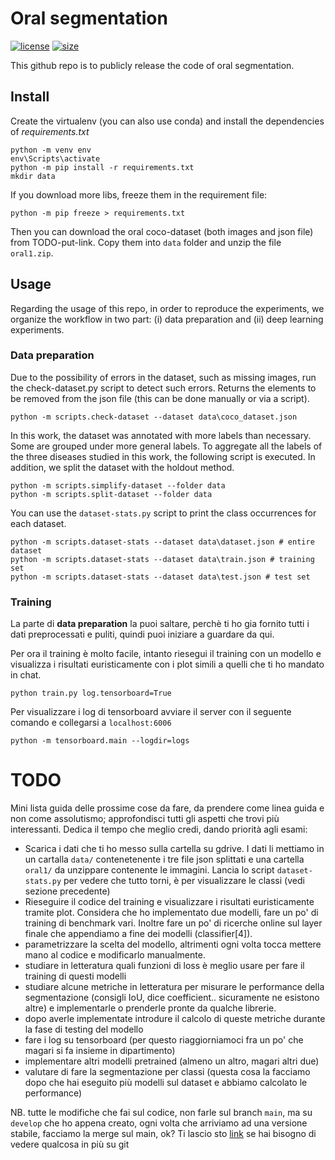 # **Oral segmentation**

[![license](https://img.shields.io/github/license/MarcoParola/oral_segmentation?style=plastic)]()
[![size](https://img.shields.io/github/languages/code-size/MarcoParola/oral_segmentation?style=plastic)]()

This github repo is to publicly release the code of oral segmentation.


## Install

Create the virtualenv (you can also use conda) and install the dependencies of *requirements.txt*

```
python -m venv env
env\Scripts\activate
python -m pip install -r requirements.txt
mkdir data
```

If you download more libs, freeze them in the requirement file:
```
python -m pip freeze > requirements.txt
```
Then you can download the oral coco-dataset (both images and json file) from TODO-put-link. Copy them into `data` folder and unzip the file `oral1.zip`.

## Usage
Regarding the usage of this repo, in order to reproduce the experiments, we organize the workflow in two part: (i) data preparation and (ii) deep learning experiments.

### Data preparation
Due to the possibility of errors in the dataset, such as missing images, run the check-dataset.py script to detect such errors. Returns the elements to be removed from the json file (this can be done manually or via a script).
```
python -m scripts.check-dataset --dataset data\coco_dataset.json
```
In this work, the dataset was annotated with more labels than necessary. Some are grouped under more general labels. To aggregate all the labels of the three diseases studied in this work, the following script is executed. In addition, we split the dataset with the holdout method.
```
python -m scripts.simplify-dataset --folder data
python -m scripts.split-dataset --folder data
```

You can use the `dataset-stats.py`   script to print the class occurrences for each dataset.
```
python -m scripts.dataset-stats --dataset data\dataset.json # entire dataset
python -m scripts.dataset-stats --dataset data\train.json # training set
python -m scripts.dataset-stats --dataset data\test.json # test set
```

### Training
La parte di **data preparation** la puoi saltare, perchè ti ho gia fornito tutti i dati preprocessati e puliti, quindi puoi iniziare a guardare da qui. 

Per ora il training è molto facile, intanto riesegui il training con un modello e visualizza i risultati euristicamente con i plot simili a quelli che ti ho mandato in chat.
```
python train.py log.tensorboard=True
```
Per visualizzare i log di tensorboard avviare il server con il seguente comando e collegarsi a `localhost:6006`
```
python -m tensorboard.main --logdir=logs
```

# TODO
Mini lista guida delle prossime cose da fare, da prendere come linea guida e non come assolutismo; approfondisci tutti gli aspetti che trovi più interessanti. Dedica il tempo che meglio credi, dando priorità agli esami:
- Scarica i dati che ti ho messo sulla cartella su gdrive. I dati li mettiamo in un cartalla `data/` contenetenente i tre file json splittati e una cartella `oral1/` da unzippare contenente le immagini. Lancia lo script `dataset-stats.py` per vedere che tutto torni, è per visualizzare le classi (vedi sezione precedente)
- Rieseguire il codice del training e visualizzare i risultati euristicamente tramite plot. Considera che ho implementato due modelli, fare un po' di training di benchmark vari. Inoltre fare un po' di ricerche online sul layer finale che appendiamo a fine dei modelli (classifier[4]). 
- parametrizzare la scelta del modello, altrimenti ogni volta tocca mettere mano al codice e modificarlo manualmente. 
- studiare in letteratura quali funzioni di loss è meglio usare per fare il training di questi modelli
- studiare alcune metriche in letteratura per misurare le performance della segmentazione (consigli IoU, dice coefficient.. sicuramente ne esistono altre) e implementarle o prenderle pronte da qualche librerie.
- dopo averle implementate introdure il calcolo di queste metriche durante la fase di testing del modello
- fare i log su tensorboard (per questo riaggiorniamoci fra un po' che magari si fa insieme in dipartimento)
- implementare altri modelli pretrained (almeno un altro, magari altri due)
- valutare di fare la segmentazione per classi (questa cosa la facciamo dopo che hai eseguito più modelli sul dataset e abbiamo calcolato le performance)

NB. tutte le modifiche che fai sul codice, non farle sul branch `main`, ma su `develop` che ho appena creato, ogni volta che arriviamo ad una versione stabile, facciamo la merge sul main, ok? Ti lascio sto [link](https://www.atlassian.com/git/tutorials/comparing-workflows/gitflow-workflow) se hai bisogno di vedere qualcosa in più su git
